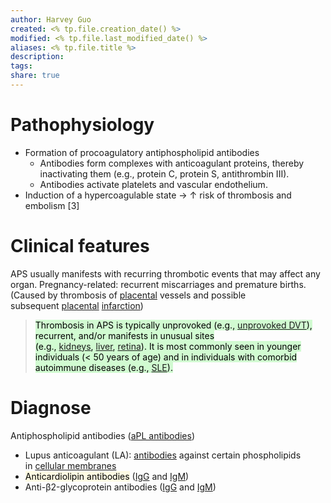 ```yaml
---
author: Harvey Guo
created: <% tp.file.creation_date() %>
modified: <% tp.file.last_modified_date() %>
aliases: <% tp.file.title %>
description:
tags:
share: true
---
```


# Pathophysiology
- Formation of procoagulatory antiphospholipid antibodies 
	- Antibodies form complexes with anticoagulant proteins, thereby inactivating them (e.g., protein C, protein S, antithrombin III).
	- Antibodies activate platelets and vascular endothelium. 
- Induction of a hypercoagulable state → ↑ risk of thrombosis and embolism [3]
# Clinical features
APS usually manifests with recurring thrombotic events that may affect any organ.
Pregnancy-related: recurrent miscarriages and premature births.(Caused by thrombosis of [placental](https://next.amboss.com/us/article/Do01VS#Z414c23d8bf8265247dd2e1e7e9b0d89c) vessels and possible subsequent [placental](https://next.amboss.com/us/article/Do01VS#Z414c23d8bf8265247dd2e1e7e9b0d89c) [infarction](https://next.amboss.com/us/article/VP0GdT#Zb11fb76135fecdea9dd3e778dbe469e3))
> <mark style="background: #BBFABBA6;">Thrombosis in APS is typically unprovoked (e.g., [unprovoked DVT](https://next.amboss.com/us/article/fh0kWf#Z15a08304a073ea63bd825729a0b8e82f)), recurrent, and/or manifests in unusual sites (e.g., [kidneys](https://next.amboss.com/us/article/m60VlS#Z517d2cc21845787cbf2c6ff27c21cd8e), [liver](https://next.amboss.com/us/article/j60_kS#Zd0ed3eb208321943f24b364e0a464294), [retina](https://next.amboss.com/us/article/cp0aoS#Zafbc538c70facdb76c5c65393ad05dbb)). It is most commonly seen in younger individuals (< 50 years of age) and in individuals with comorbid autoimmune diseases (e.g., [SLE](https://next.amboss.com/us/article/dT0op2#Zc038efa4f85b330e4a8d1d0224d5f1a9)).</mark>

# Diagnose
Antiphospholipid antibodies ([aPL antibodies](https://next.amboss.com/us/article/hR0c5f#Zc64f6e326ddf58b2bc9a198ed8f87dd2))
- Lupus anticoagulant (LA): [antibodies](https://next.amboss.com/us/article/x50Emg#Zcafc1c81671c54115ab5d77c08d696a0) against certain phospholipids in [cellular membranes](https://next.amboss.com/us/article/Lo0wcS#Z4224d324188134290d99f44a379e40f9)
- <mark style="background: #FFF3A34A;">Anticardiolipin antibodies</mark> ([IgG](https://next.amboss.com/us/article/x50Emg#Zdcbaf6f4b43f0363afdf3d6aaacd924c) and [IgM](https://next.amboss.com/us/article/x50Emg#Ze9de183a682c9f06a4bdba89dd15ca26))
- Anti-β2-glycoprotein antibodies ([IgG](https://next.amboss.com/us/article/x50Emg#Zdcbaf6f4b43f0363afdf3d6aaacd924c) and [IgM](https://next.amboss.com/us/article/x50Emg#Ze9de183a682c9f06a4bdba89dd15ca26))